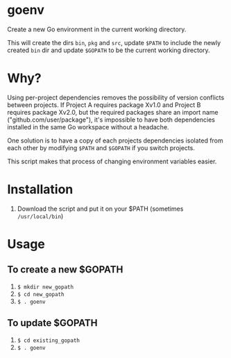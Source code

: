 # goenv

Create a new Go environment in the current working directory.

This will create the dirs `bin`, `pkg` and `src`, update
`$PATH` to include the newly created `bin` dir and update
`$GOPATH` to be the current working directory.

# Why?

Using per-project dependencies removes the possibility of version conflicts
between projects. If Project A requires package Xv1.0 and Project B requires
package Xv2.0, but the required packages share an import name
("github.com/user/package"), it's impossible to have both dependencies
installed in the same Go workspace without a headache.

One solution is to have a copy of each projects dependencies isolated from
each other by modifying `$PATH` and `$GOPATH` if you switch projects.

This script makes that process of changing environment variables easier.

# Installation

1. Download the script and put it on your $PATH (sometimes `/usr/local/bin`)

# Usage

## To create a new $GOPATH

1. `$ mkdir new_gopath`
2. `$ cd new_gopath`
3. `$ . goenv`

## To update $GOPATH

1. `$ cd existing_gopath`
2. `$ . goenv`
